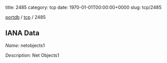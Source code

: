 title: 2485
category: tcp
date: 1970-01-01T00:00:00+0000
slug: tcp/2485

[portdb](/) / [tcp](/category/tcp.html) / 2485


## IANA Data

_Name:_ netobjects1

_Description:_ Net Objects1

